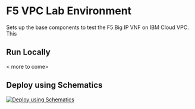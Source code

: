 # F5 VPC Lab Environment

Sets up the base components to test the F5 Big IP VNF on IBM Cloud VPC. This

## Run Locally
< more to come>

## Deploy using Schematics

[![Deploy using Schematics](https://cloud.ibm.com/devops/setup/deploy/button_x2.png)](https://cloud.ibm.com/schematics/workspaces/create?repository=https://github.com/greyhoundforty/cde-lab-f5-vpc.git&terraform_version=terraform_v1.0)
